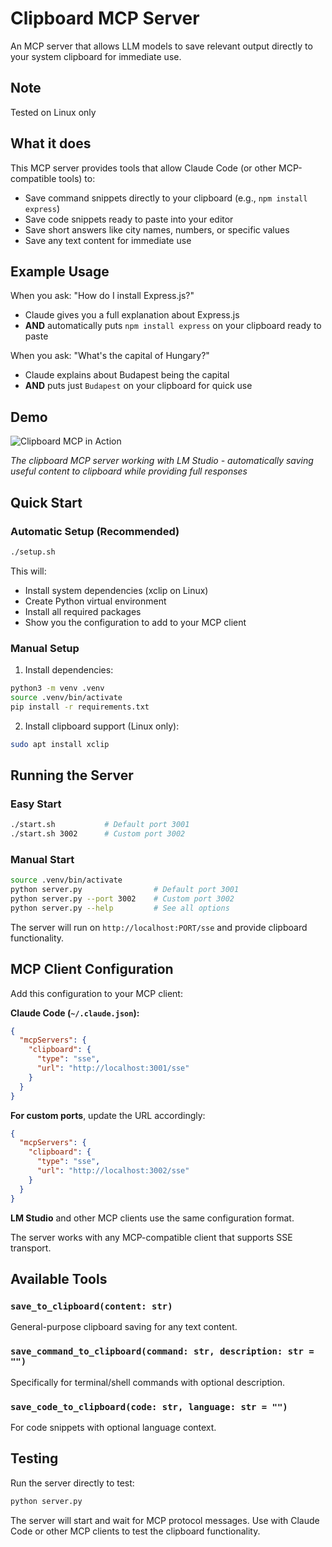 # Clipboard MCP Server

An MCP server that allows LLM models to save relevant output directly to your system clipboard for immediate use.

## Note 
Tested on Linux only 

## What it does

This MCP server provides tools that allow Claude Code (or other MCP-compatible tools) to:
- Save command snippets directly to your clipboard (e.g., `npm install express`)
- Save code snippets ready to paste into your editor
- Save short answers like city names, numbers, or specific values
- Save any text content for immediate use

## Example Usage

When you ask: "How do I install Express.js?"
- Claude gives you a full explanation about Express.js
- **AND** automatically puts `npm install express` on your clipboard ready to paste

When you ask: "What's the capital of Hungary?"
- Claude explains about Budapest being the capital
- **AND** puts just `Budapest` on your clipboard for quick use

## Demo

![Clipboard MCP in Action](clipboard_mcp.gif)

*The clipboard MCP server working with LM Studio - automatically saving useful content to clipboard while providing full responses*

## Quick Start

### Automatic Setup (Recommended)
```bash
./setup.sh
```
This will:
- Install system dependencies (xclip on Linux)
- Create Python virtual environment
- Install all required packages
- Show you the configuration to add to your MCP client

### Manual Setup
1. Install dependencies:
```bash
python3 -m venv .venv
source .venv/bin/activate
pip install -r requirements.txt
```

2. Install clipboard support (Linux only):
```bash
sudo apt install xclip
```

## Running the Server

### Easy Start
```bash
./start.sh           # Default port 3001
./start.sh 3002      # Custom port 3002
```

### Manual Start
```bash
source .venv/bin/activate
python server.py                # Default port 3001
python server.py --port 3002    # Custom port 3002
python server.py --help         # See all options
```

The server will run on `http://localhost:PORT/sse` and provide clipboard functionality.

## MCP Client Configuration

Add this configuration to your MCP client:

**Claude Code (`~/.claude.json`):**
```json
{
  "mcpServers": {
    "clipboard": {
      "type": "sse",
      "url": "http://localhost:3001/sse"
    }
  }
}
```

**For custom ports**, update the URL accordingly:
```json
{
  "mcpServers": {
    "clipboard": {
      "type": "sse",
      "url": "http://localhost:3002/sse"
    }
  }
}
```

**LM Studio** and other MCP clients use the same configuration format.

The server works with any MCP-compatible client that supports SSE transport.

## Available Tools

### `save_to_clipboard(content: str)`
General-purpose clipboard saving for any text content.

### `save_command_to_clipboard(command: str, description: str = "")`
Specifically for terminal/shell commands with optional description.

### `save_code_to_clipboard(code: str, language: str = "")`
For code snippets with optional language context.

## Testing

Run the server directly to test:
```bash
python server.py
```

The server will start and wait for MCP protocol messages. Use with Claude Code or other MCP clients to test the clipboard functionality.